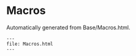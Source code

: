
# Macros

Automatically generated from Base/Macros.html.

``` {raw} html
---
file: Macros.html
---
```
